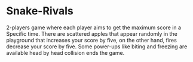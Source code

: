 # Snake-Rivals
2-players game where each player aims to get the maximum score in a Specific time.
There are scattered apples that appear randomly in the playground that increases your score by five, on the other hand, fires decrease your score by five. Some power-ups like biting and freezing are available 
head by head collision ends the game.


